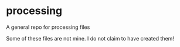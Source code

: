 # processing
A general repo for processing files

Some of these files are not mine. I do not claim to have created them!

